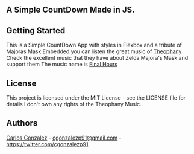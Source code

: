## A Simple CountDown Made in JS.

## Getting Started

This is a Simple CountDown App with styles in Flexbox and a tribute of Majoras Mask
Embedded you can listen the great music of [Theophany](https://theophany-rmx.bandcamp.com/album/times-end-majoras-mask-remixed) Check the excellent music that they have about Zelda Majora's Mask and support them
The music name is [Final Hours](https://theophany-rmx.bandcamp.com/track/final-hours)

## License

This project is licensed under the MIT License - see the LICENSE file for details
I don't own any rights of the Theophany Music.

## Authors

[Carlos Gonzalez](https://www.linkedin.com/in/cgonzalezp91) - <cgonzalezp91@gmail.com> - <https://twitter.com/cgonzalezp91>

